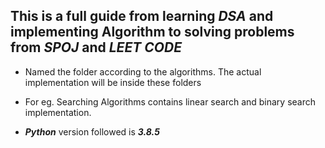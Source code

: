 ## This is a full guide from learning _DSA_ and implementing Algorithm to solving problems from _SPOJ_ and _LEET CODE_

- Named the folder according to the algorithms. The actual implementation will be inside these folders

- For eg. Searching Algorithms contains linear search and binary search implementation.

- **_Python_** version followed is **_3.8.5_**
